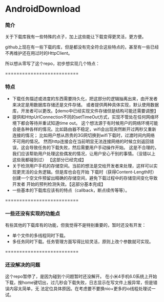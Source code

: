# AndroidDownload
### 简介
关于下载库我有一些特殊的点子，加上这些能让下载变得更灵活，更方便。

github上现在有一些下载的库，但是都没有完全符合这些特点的，甚至有一些已经不再维护还在用过时的HttpClient。

所以想从零写了这个repo，初步想实现几个特点：

==========================
### 特点
* 下载任务描述或进度的东西需要持久化，把这部分的逻辑抽离出来，由开发者来决定是用数据库存储还是文件存储。
  或者提供两种具体实现，默认使用数据库，开发者可以更改。【demo中已经实现文件存储但是结构可能还需要调整】
* 提供和HttpUrlConnection不同的setTimeOut方式，实现不管处在任何网络环境下都会等待并重试知道time out。
  这个想法源于有时候用户的网络环境可能会是各种各样的情况。比如路由器不稳定，wifi会出现突然断开过两秒又重新连接的情况；
  比如用户想从昂贵的3G网切换到wifi下载时，过渡时间内网络不可用的情况。
  然而http连接会在当前明显无法连接网络的时候立刻返回错误，这会导致任务的下载失败，然后需要用户手动操作开始。
  这是不合理的，我们应该帮助用户处理这些偶发的情况，让用户安心干别的事情。（没错以上这些我都碰到过）
  【这部分已经完成】
* 关于检测用户手机的存储空间。当前的想法是交给开发者来处理，这样可以实现更灵活的业务逻辑。但是库也会在开始
  下载时（获得Content-Length时）创建一个空文件预留出精确的存储空间，避免下载过程中的存储空间变化导致开发者
  开始的预判检测失效。【这部分基本完成】
* 一些基本的下载库应该有的特点（callback，断点续传等等）。

==========================
### 一些还没有实现的功能点
有些其他的下载库有的功能，但我觉得不是特别重要的，暂时还没有开发：
* 单个文件的多线程同时下载。
* 多任务同时下载。任务管理方面写得比较灵活，原则上改个参数就可实现。

==========================
### 还没解决的问题
这个repo暂停了，是因为碰到个问题暂时还没解开。
在小米4手机6.0系统上开始下载，按home键切出，过几秒会下载失败，日志显示在写文件上报异常，但是错误内容太简单，无
法定位具体原因。在考虑要不要换nio+更多的io线程处理试一试。
